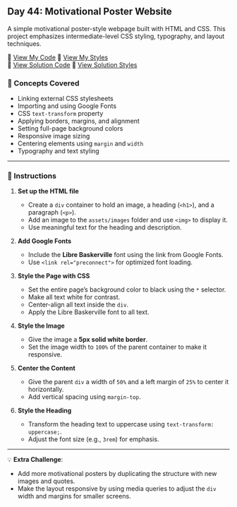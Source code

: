 ## Day 44: Motivational Poster Website  
A simple motivational poster-style webpage built with HTML and CSS. This project emphasizes intermediate-level CSS styling, typography, and layout techniques.

📄 [View My Code](my_code/index.html) 📄 [View My Styles](my_code/style.css)  
📄 [View Solution Code](solution/solution.html) 📄 [View Solution Styles](solution/solution.css) 

### 🧠 Concepts Covered
- Linking external CSS stylesheets  
- Importing and using Google Fonts  
- CSS `text-transform` property  
- Applying borders, margins, and alignment  
- Setting full-page background colors  
- Responsive image sizing  
- Centering elements using `margin` and `width`  
- Typography and text styling  

---

### 📝 Instructions
1. **Set up the HTML file**  
   - Create a `div` container to hold an image, a heading (`<h1>`), and a paragraph (`<p>`).  
   - Add an image to the `assets/images` folder and use `<img>` to display it.  
   - Use meaningful text for the heading and description.

2. **Add Google Fonts**  
   - Include the **Libre Baskerville** font using the link from Google Fonts.  
   - Use `<link rel="preconnect">` for optimized font loading.  

3. **Style the Page with CSS**  
   - Set the entire page’s background color to black using the `*` selector.  
   - Make all text white for contrast.  
   - Center-align all text inside the `div`.  
   - Apply the Libre Baskerville font to all text.

4. **Style the Image**  
   - Give the image a **5px solid white border**.  
   - Set the image width to `100%` of the parent container to make it responsive.

5. **Center the Content**  
   - Give the parent `div` a width of `50%` and a left margin of `25%` to center it horizontally.  
   - Add vertical spacing using `margin-top`.

6. **Style the Heading**  
   - Transform the heading text to uppercase using `text-transform: uppercase;`.  
   - Adjust the font size (e.g., `3rem`) for emphasis.

---

💡 **Extra Challenge**:
- Add more motivational posters by duplicating the structure with new images and quotes.  
- Make the layout responsive by using media queries to adjust the `div` width and margins for smaller screens.  
